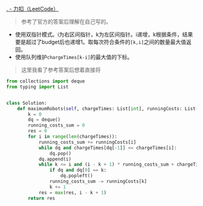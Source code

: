 [. - 力扣（LeetCode）](https://leetcode.cn/problems/maximum-number-of-robots-within-budget/)

> 参考了官方的答案后理解在自己写的。

- 使用双指针模式。i为右区间指针，k为左区间指针。i递增，k根据条件，结果要是超过了budget后也递增1。取每次符合条件的`[k,i]`之间的数量最大值返回。
- 使用队列维护`chargeTimes[k-i]`的最大值的下标。

> 这里我看了参考答案后想着直接将
```python
from collections import deque
from typing import List


class Solution:
	def maximumRobots(self, chargeTimes: List[int], runningCosts: List[int], budget: int) -> int:
		k = 0
		dq = deque()
		running_costs_sum = 0
		res = 0
		for i in range(len(chargeTimes)):
			running_costs_sum += runningCosts[i]
			while dq and chargeTimes[dq[-1]] <= chargeTimes[i]:
				dq.pop()
			dq.append(i)
			while k <= i and (i - k + 1) * running_costs_sum + chargeTimes[dq[0]] > budget:
				if dq and dq[0] == k:
					dq.popleft()
				running_costs_sum -= runningCosts[k]
				k += 1
			res = max(res, i - k + 1)
		return res
```